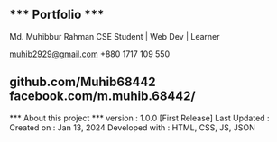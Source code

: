 *** Portfolio ***
-------------------------------------
Md. Muhibbur Rahman 
CSE Student | Web Dev | Learner

muhib2929@gmail.com
+880 1717 109 550

github.com/Muhib68442
facebook.com/m.muhib.68442/
-------------------------------------
*** About this project ***
version : 1.0.0 [First Release]
Last Updated : 
Created on : Jan 13, 2024
Developed with : HTML, CSS, JS, JSON